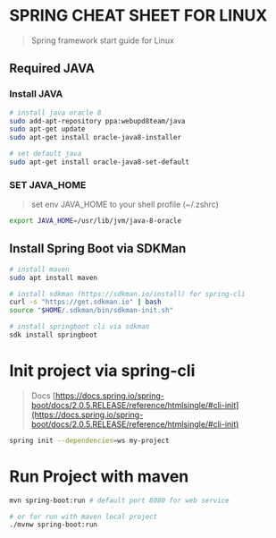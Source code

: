 # SPRING CHEAT SHEET FOR LINUX
> Spring framework start guide for Linux

## Required JAVA

### Install JAVA

```sh
# install java oracle 8
sudo add-apt-repository ppa:webupd8team/java
sudo apt-get update
sudo apt-get install oracle-java8-installer

# set default java
sudo apt-get install oracle-java8-set-default
```

### SET JAVA_HOME
> set env JAVA_HOME to your shell profile (~/.zshrc)
```sh
export JAVA_HOME=/usr/lib/jvm/java-8-oracle
```

## Install Spring Boot via SDKMan

```sh
# install maven
sudo apt install maven

# install sdkman (https://sdkman.io/install) for spring-cli 
curl -s "https://get.sdkman.io" | bash
source "$HOME/.sdkman/bin/sdkman-init.sh"

# install springboot cli via sdkman
sdk install springboot
```

# Init project via spring-cli
> Docs [https://docs.spring.io/spring-boot/docs/2.0.5.RELEASE/reference/htmlsingle/#cli-init](https://docs.spring.io/spring-boot/docs/2.0.5.RELEASE/reference/htmlsingle/#cli-init)

```sh
spring init --dependencies=ws my-project
```

# Run Project with maven

```sh
mvn spring-boot:run # default port 8080 for web service

# or for run with maven local project
./mvnw spring-boot:run
```